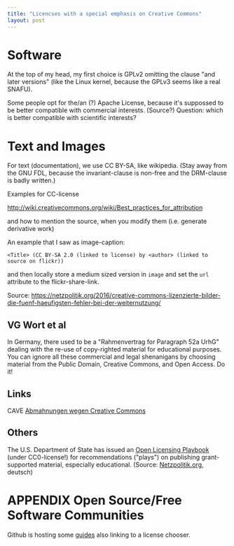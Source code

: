 ```yaml
---
title: "Licencses with a special emphasis on Creative Commons"
layout: post
---
```


# Software

At the top of my head, my first choice is GPLv2 omitting the clause "and later
versions" (like the Linux kernel, because the GPLv3 seems like a real
SNAFU).

Some people opt for the/an (?) Apache License, because it's suppossed to
be better compatible with commercial interests. (Source?) Question:
which is better compatible with scientific interests?

# Text and Images

For text (documentation), we use CC BY-SA, like wikipedia. (Stay away from the GNU FDL,
because the invariant-clause is non-free and the DRM-clause is badly
written.)

Examples for CC-license

http://wiki.creativecommons.org/wiki/Best_practices_for_attribution

and how to mention the source, when you modify them (i.e. generate
derivative work)

An example that I saw as image-caption:

    <Title> (CC BY-SA 2.0 (linked to license) by <author> (linked to source on flickr))

and then locally store a medium sized version in `image` and set the
`url` attribute to the flickr-share-link.

Source:
https://netzpolitik.org/2016/creative-commons-lizenzierte-bilder-die-fuenf-haeufigsten-fehler-bei-der-weiternutzung/

## 

## VG Wort et al

In Germany, there used to be a "Rahmenvertrag for Paragraph 52a UrhG"
dealing with the re-use of copy-righted material for educational
purposes. You can ignore all these commercial and legal shenanigans by
choosing material from the Public Domain, Creative Commons, and Open
Access. Do it!

## Links

CAVE [Abmahnungen wegen Creative
Commons](https://netzpolitik.org/2017/neue-abmahnungen-der-cider-connection-wegen-creative-commons/)

## Others

The U.S. Department of State has issued an
[Open Licensing Playbook](https://2009-2017.state.gov/r/pa/prs/ps/2017/01/267125.htm)
(under CC0-license!) for recommendations ("plays") on publishing
grant-supported material, especially educational. (Source:
[Netzpolitik.org](https://netzpolitik.org/2017/kurz-vor-trump-us-aussenministerium-veroeffentlicht-playbook-fuer-einsatz-offener-lizenzen/),
deutsch)

# APPENDIX Open Source/Free Software Communities

Github is hosting some [guides](https://opensource.guide/) also linking
to a license chooser.
